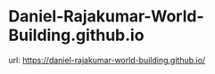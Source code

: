 # Daniel-Rajakumar-World-Building.github.io

url: https://daniel-rajakumar-world-building.github.io/
